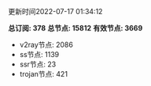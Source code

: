 更新时间2022-07-17 01:34:12

**总订阅: 378**
**总节点: 15812**
**有效节点: 3669**
- v2ray节点: 2086
- ss节点: 1139
- ssr节点: 23
- trojan节点: 421
